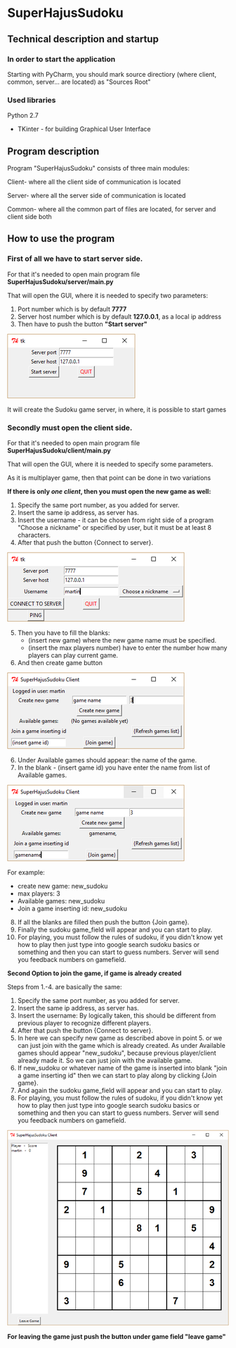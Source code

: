 # SuperHajusSudoku

## Technical description and startup

### In order to start the application
Starting with PyCharm, you should mark source directiory (where client, common, server... are located) as "Sources Root"

### Used libraries

Python 2.7

* TKinter - for building Graphical User Interface

## Program description

Program "SuperHajusSudoku" consists of three main modules:

Client- where all the client side of communication is located

Server- where all the server side of communication is located

Common- where all the common part of files are located, for server and client side both

## How to use the program

### First of all we have to start server side.

For that it's needed to open main program file **SuperHajusSudoku/server/main.py**

That will open the GUI, where it is needed to specify two parameters:

 1. Port number which is by default **7777**
 2. Server host number which is by default **127.0.0.1**, as a local ip address
 3. Then have to push the button **"Start server"**

![Server GUI](https://github.com/rennoraudmae/SuperHajusSudoku/blob/master/pictures/server.PNG)

It will create the Sudoku game server, in where, it is possible to start games


### Secondly must open the client side.

For that it's needed to open main program file **SuperHajusSudoku/client/main.py**

That will open the GUI, where it is needed to specify some parameters.

As it is multiplayer game, then that point can be done in two variations

**If there is only *one client*, then you must open the new game as well:**

1. Specify the same port number, as you added for server.
2. Insert the same ip address, as server has.
3. Insert the username - it can be chosen from right side of a program "Choose a nickname"
   or specified by user, but it must be at least 8 characters.
4. After that push the button {Connect to server}.

![Client GUI](https://github.com/rennoraudmae/SuperHajusSudoku/blob/master/pictures/client_1.PNG)


5. Then you have to fill the blanks:
   - (insert new game) where the new game name must be specified.
   - (insert the max players number) have to enter the number how many players can play current game.
6. And then create game button

![Client GUI create game](https://github.com/rennoraudmae/SuperHajusSudoku/blob/master/pictures/client_2.png)


6. Under Available games should appear: the name of the game.
7. In the blank - (insert game id) you have enter the name from list of Available games.

![Client GUI join game](https://github.com/rennoraudmae/SuperHajusSudoku/blob/master/pictures/client_3.PNG)

For example:

- create new game: new_sudoku
- max players: 3
- Available games: new_sudoku
- Join a game inserting id: new_sudoku

8. If all the blanks are filled then push the button {Join game}.
9. Finally the sudoku game_field will appear and you can start to play.
10. For playing, you must follow the rules of sudoku, if you didn't know yet how to play then just type into google search
    sudoku basics or something and then you can start to guess numbers. Server will send you feedback numbers on gamefield.

**Second Option to join the game, if game is already created**

Steps from 1.-4. are basically the same:

1. Specify the same port number, as you added for server.
2. Insert the same ip address, as server has.
3. Insert the username: By logically taken, this should be different from previous player to recognize different players.
4. After that push the button {Connect to server}.
5. In here we can specify new game as described above in point 5. or we can just join with the game which is already
   created. As under Available games should appear "new_sudoku", because previous player/client already made it.
   So we can just join with the available game.
6. If new_sudoku or whatever name of the game is inserted into blank "join a game inserting id" then we can start to play
   along by clicking {Join game}.
7. And again the sudoku game_field will appear and you can start to play.
8. For playing, you must follow the rules of sudoku, if you didn't know yet how to play then just type into google search
    sudoku basics or something and then you can start to guess numbers. Server will send you feedback numbers on gamefield.

![Client GUI gameplay](https://github.com/rennoraudmae/SuperHajusSudoku/blob/master/pictures/client_4.PNG)


**For leaving the game just push the button under game field "leave game"**





